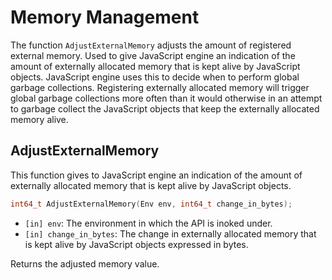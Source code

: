 # Memory Management

The function `AdjustExternalMemory` adjusts the amount of registered external
memory. Used to give JavaScript engine an indication of the amount of externally
allocated memory that is kept alive by JavaScript objects.
JavaScript engine uses this to decide when to perform global garbage collections.
Registering externally allocated memory will trigger global garbage collections
more often than it would otherwise in an attempt to garbage collect the JavaScript
objects that keep the externally allocated memory alive.

## AdjustExternalMemory

This function gives to JavaScript engine an indication of the amount of externally
allocated memory that is kept alive by JavaScript objects.

```cpp
int64_t AdjustExternalMemory(Env env, int64_t change_in_bytes);
```

- `[in] env`: The environment in which the API is inoked under.
- `[in] change_in_bytes`: The change in externally allocated memory that is kept 
alive by JavaScript objects expressed in bytes.

Returns the adjusted memory value.